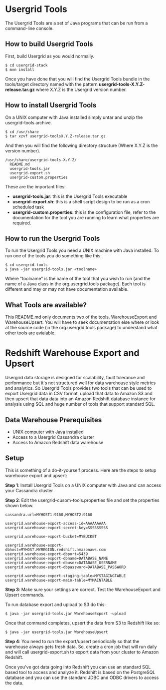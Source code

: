Usergrid Tools
===
The Usergrid Tools are a set of Java programs that can be run from a command-line console.

How to build Usergrid Tools
---
First, build Usergrid as you would normally.

    $ cd usergrid-stack
    $ mvn install
    
Once you have done that you will find the Usergrid Tools bundle in the tools/target directory named with the pattern __usergrid-tools-X.Y.Z-release.tar.gz__ where X.Y.Z is the Usergrid version number.

How to install Usergrid Tools
---
On a UNIX computer with Java installed simply untar and unzip the usergrid-tools archive.

    $ cd /usr/share
    $ tar xzvf usergrid-toolsX.Y.Z-release.tar.gz
    
And then you will find the following directory structure (Where X.Y.Z is the version number).

    /usr/share/usergrid-tools-X.Y.Z/
      README.md
      usergrid-tools.jar
      usergrid-export.sh
      usergrid-custom.properties

These are the important files:

* __usergrid-tools.jar__: this is the Usergrid Tools executable
* __usergrid-export.sh__: this is a shell script design to be run as a cron scheduled task
* __usergrid-custom.properties__: this is the configuration file, refer to the documentation for the tool you are running to learn what properties are required.


How to run the Usergrid Tools
---
To run the Usergrid Tools you need a UNIX machine with Java installed. To run one of the tools
you do something like this:

    $ cd usergrid-tools
    $ java -jar usergrid-tools.jar <toolname>

Where "toolname" is the name of the tool that you wish to run (and the name of a Java class in the org.usergrid.tools package). Each tool is different and may or may not have documentation available.

What Tools are available?
---
This README.md only documents two of the tools, WarehouseExport and WarehouseUpsert. You will have to seek documentation else where or look at the source code (in the org.usergrid.tools package) to understand what other tools are avialable.


Redshift Warehouse Export and Upsert
===
Usergrid data storage is designed for scalability, fault tolerance and performance but it's not structured well for data warehouse style metrics and analytics. So Usergrid Tools provides two tools that can be used to export Usergrid data in CSV format, upload that data to Amazon S3 and then upsert that data data into an Amazon Redshift database instance for analysis using SQL and huge number of tools that support standard SQL.

Data Warehouse Prerequisites
---
* UNIX computer with Java installed
* Access to a Usergrid Cassandra cluster
* Access to Amazon Redshift data warehouse

Setup
---
This is something of a do-it-yourself process. Here are the steps to setup warehouse export and upsert:

__Step 1__: Install Usergrid Tools on a UNIX computer with Java and can access your Cassandra cluster

__Step 2__: Edit the usergrid-cusom-tools.properties file and set the properties shown below.

    cassandra.url=MYHOST1:9160,MYHOST2:9160

    usergrid.warehouse-export-access-id=AAAAAAAAA
    usergrid.warehouse-export-secret-key=SSSSSSSSS

    usergrid.warehouse-export-bucket=MYBUCKET

    usergrid.warehouse-export-dbhost=MYHOST.MYREGION.redshift.amazonaws.com
    usergrid.warehouse-export-dbport=5439
    usergrid.warehouse-export-dbname=DATABASE_NAME
    usergrid.warehouse-export-dbuser=DATABASE_USERNAME
    usergrid.warehouse-export-dbpassword=DATABASE_PASSWORD

    usergrid.warehouse-export-staging-table=MYSTAGINGTABLE
    usergrid.warehouse-export-main-table=MYMAINTABLE

__Step 3__: Make sure your settings are correct. Test the WarehouseExport and Upsert commands. 

To run database export and upload to S3 do this:
    
    $ java -jar usergrid-tools.jar WarehouseExport -upload
    
Once that command completes, upsert the data from S3 to Redshift like so:
    
    $ java -jar usergrid-tools.jar WarehouseUpsert
    
__Step 4__: You need to run the export/upsert periodically so that the warehouse always gets fresh data. So, create a cron job that will run daily and will call usergrid-export.sh to export data from your cluster to Amazon Redshift.

Once you've got data going into Redshift you can use an standard SQL based tool to access and analyze it. Redshift is based on the PostgreSQL database and you can use the standard JDBC and ODBC drivers to access the data.




